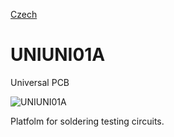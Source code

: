 
[Czech](./README.cs.md)
<!--- module --->
# UNIUNI01A
<!--- Emodule --->

<!--- subtitle --->Universal PCB<!--- Esubtitle --->

![UNIUNI01A](/doc/img/UNIUNI01A_QRcode.png)

<!--- description --->Platfolm for soldering testing circuits. <!--- Edescription --->
            